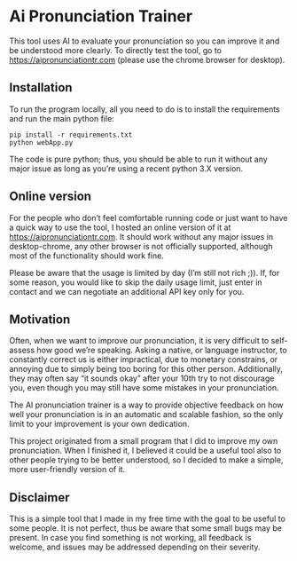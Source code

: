 
# Ai Pronunciation Trainer 
This tool uses AI to evaluate your pronunciation so you can improve it and be understood more clearly. To directly test the tool, go to https://aipronunciationtr.com (please use the chrome browser for desktop). 

## Installation 
To run the program locally, all you need to do is to install the requirements and run the main python file:
```
pip install -r requirements.txt
python webApp.py
```
The code is pure python; thus, you should be able to run it without any major issue as long as you’re using a recent python 3.X version.  

## Online version
For the people who don’t feel comfortable running code or just want to have a quick way to use the tool, I hosted an online version of it at https://aipronunciationtr.com. It should work without any major issues in desktop-chrome, any other browser is not officially supported, although most of the functionality should work fine. 
 
Please be aware that the usage is limited by day (I’m still not rich ;)). If, for some reason, you would like to skip the daily usage limit, just enter in contact and we can negotiate an additional API key only for you. 

## Motivation

Often, when we want to improve our pronunciation, it is very difficult to self-assess how good we’re speaking. Asking a native, or language instructor, to constantly correct us is either impractical, due to monetary constrains, or annoying due to simply being too boring for this other person. Additionally, they may often say “it sounds okay” after your 10th try to not discourage you, even though you may still have some mistakes in your pronunciation. 

The AI pronunciation trainer is a way to provide objective feedback on how well your pronunciation is in an automatic and scalable fashion, so the only limit to your improvement is your own dedication. 

This project originated from a small program that I did to improve my own pronunciation.  When I finished it, I believed it could be a useful tool also to other people trying to be better understood, so I decided to make a simple, more user-friendly version of it. 

## Disclaimer 
This is a simple tool that I made in my free time with the goal to be useful to some people. It is not perfect, thus be aware that some small bugs may be present. In case you find something is not working, all feedback is welcome, and issues may be addressed depending on their severity.
